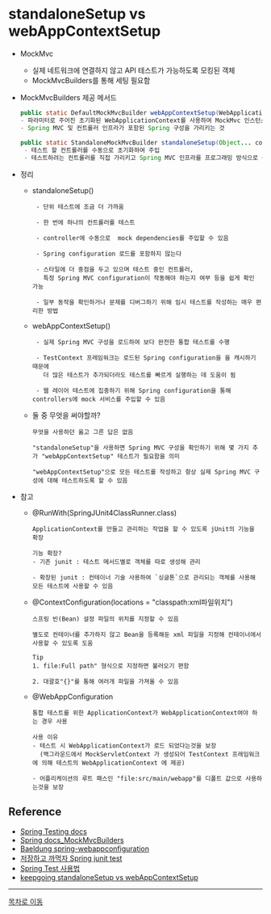 # standaloneSetup vs webAppContextSetup
  - MockMvc
    - 실제 네트워크에 연결하지 않고 API 테스트가 가능하도록 모킹된 객체
    - MockMvcBuilders를 통해 세팅 필요함
  - MockMvcBuilders 제공 메서드
    ```java
    public static DefaultMockMvcBuilder webAppContextSetup(WebApplicationContext context)
    - 파라미터로 주어진 초기화된 WebApplicationContext를 사용하여 MockMvc 인스턴스를 빌드
    - Spring MVC 및 컨트롤러 인프라가 포함된 Spring 구성을 가리키는 것
      
    public static StandaloneMockMvcBuilder standaloneSetup(Object... controllers)
     - 테스트 할 컨트롤러를 수동으로 초기화하여 주입
     - 테스트하려는 컨트롤러를 직접 가리키고 Spring MVC 인프라를 프로그래밍 방식으로 구성하는 것
    ```

  - 정리  
    - standaloneSetup()
      ```
       - 단위 테스트에 조금 더 가까움
       
       - 한 번에 하나의 컨트롤러를 테스트
       
       - controller에 수동으로  mock dependencies를 주입할 수 있음
       
       - Spring configuration 로드를 포함하지 않는다
       
       - 스타일에 더 중점을 두고 있으며 테스트 중인 컨트롤러,  
         특정 Spring MVC configuration이 작동해야 하는지 여부 등을 쉽게 확인 가능
       
       - 일부 동작을 확인하거나 문제를 디버그하기 위해 임시 테스트를 작성하는 매우 편리한 방법
      ```
    - webAppContextSetup() 
      ```
       - 실제 Spring MVC 구성을 로드하여 보다 완전한 통합 테스트를 수행
       
       - TestContext 프레임워크는 로드된 Spring configuration을 을 캐시하기 때문에  
         더 많은 테스트가 추가되더라도 테스트를 빠르게 실행하는 데 도움이 됨
       
       - 웹 레이어 테스트에 집중하기 위해 Spring configuration을 통해 controllers에 mock 서비스를 주입할 수 있음
      ```
    - 둘 중 무엇을 써야할까?
      ```
      무엇을 사용하던 옳고 그른 답은 없음
      
      "standaloneSetup"을 사용하면 Spring MVC 구성을 확인하기 위해 몇 가지 추가 "webAppContextSetup" 테스트가 필요함을 의미
      
      "webAppContextSetup"으로 모든 테스트를 작성하고 항상 실제 Spring MVC 구성에 대해 테스트하도록 할 수 있음
      ```
  - 참고
    - @RunWith(SpringJUnit4ClassRunner.class)  
      ```
      ApplicationContext를 만들고 관리하는 작업을 할 수 있도록 jUnit의 기능을 확장
      
      기능 확장?
      - 기존 junit : 테스트 메서드별로 객체를 따로 생성해 관리
      
      - 확장된 junit : 컨테이너 기술 사용하여 `싱글톤`으로 관리되는 객체를 사용해 모든 테스트에 사용할 수 있음
      ```
    - @ContextConfiguration(locations = "classpath:xml파일위치")
      ```
      스프링 빈(Bean) 설정 파일의 위치를 지정할 수 있음  
      
      별도로 컨테이너를 추가하지 않고 Bean을 등록해둔 xml 파일을 지정해 컨테이너에서 사용할 수 있도록 도움
      
      Tip
      1. file:Full path" 형식으로 지정하면 불러오기 편함
      
      2. 대괄호"{}"를 통해 여러개 파일을 가져올 수 있음
      ```
    - @WebAppConfiguration
      ```
      통합 테스트를 위한 ApplicationContext가 WebApplicationContext여야 하는 경우 사용
      
      사용 이유
      - 테스트 시 WebApplicationContext가 로드 되었다는것을 보장  
        (백그라운드에서 MockServletContext 가 생성되어 TestContext 프레임워크 에 의해 테스트의 WebApplicationContext 에 제공)  
      
      - 어플리케이션의 루트 패스인 "file:src/main/webapp"를 디폴트 값으로 사용하는것을 보장
      ```
## Reference   
  - [Spring Testing docs](https://docs.spring.io/spring-framework/docs/current/reference/html/testing.html#spring-mvc-test-server-setup-options)  
  - [Spring docs_MockMvcBuilders](https://docs.spring.io/spring-framework/docs/current/javadoc-api/org/springframework/test/web/servlet/setup/MockMvcBuilders.html)  
  - [Baeldung spring-webappconfiguration](https://www.baeldung.com/spring-webappconfiguration)  
  - [저장하고 까먹자 Spring junit test](https://jungguji.github.io/2020/05/30/Spring-Controller-Junit-Test/)  
  - [Spring Test 사용법](https://codevang.tistory.com/259)    
  - [keepgoing standaloneSetup vs webAppContextSetup](https://velog.io/@hanblueblue/Spring-mvc-standaloneSetup-vs-webAppContextSetup)  

***
[목차로 이동](https://github.com/youngho-j/TIL/blob/main/Test/README.md "Go README.md")